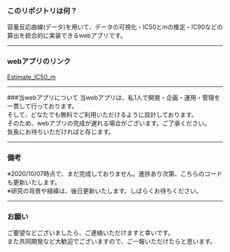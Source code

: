### このリポジトリは何？
容量反応曲線(データ)を用いて、データの可視化・IC50とmの推定・IC90などの算出を統合的に実装できるwebアプリです。  

---

### webアプリのリンク
[Estimate_IC50_m](https://yskito.shinyapps.io/Estimate_IC50_m_Japanese/)

---

###当webアプリについて
当webアプリは、私1人で開発・企画・運用・管理を一貫して行っております。  
そして、どなたでも無料でご利用いただけるように設計しております。  
そのため、webアプリの完成が遅れる場合がございます。ご了承ください。  
気長にお待ちいただければと存じます。

---

### 備考
※2020/10/07時点で、まだ完成しておりません。進捗あり次第、こちらのコードも更新いたします。  
※研究の背景や経緯は、後日更新いたします。しばらくお待ちください。

---

### お願い
ご要望などございましたら、ご連絡いただけますと幸いです。  
また共同開発など大歓迎でございますので、ご一報いただけたらと思います。
